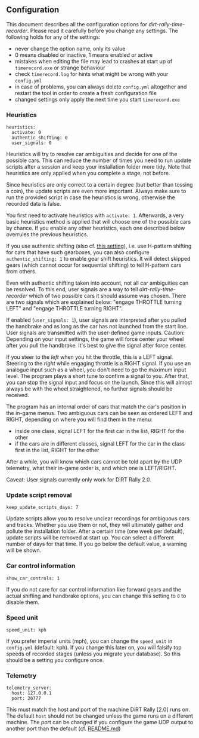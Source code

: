 ## Configuration

This document describes all the configuration options for *dirt-rally-time-recorder*. Please read it carefully 
before you change any settings. The following holds for any of the settings:
- never change the option name, only its value
- 0 means disabled or inactive, 1 means enabled or active
- mistakes when editing the file may lead to crashes at start up of `timerecord.exe` or strange behaviour
- check `timerecord.log` for hints what might be wrong with your `config.yml`
- in case of problems, you can always delete `config.yml` altogether and restart the tool in order to 
create a fresh configuration file
- changed settings only apply the next time you start `timerecord.exe`

### Heuristics
```
heuristics:
  activate: 0
  authentic_shifting: 0
  user_signals: 0
```

Heuristics will try to resolve car ambiguities and decide for one of the possible cars. This can reduce the number of times you need to run update scripts after a session and keep your installation folder more tidy. Note that heuristics are only applied when you complete a stage, not before.

Since heuristics are only correct to a certain degree (but better than tossing a coin), the update scripts are even more important. Always make sure to run the provided script in case the heuristics is wrong, otherwise the recorded data is false.  

You first need to activate heuristics with `activate: 1`. Afterwards, a very basic heuristics method is applied that will choose one of the possible cars by chance. If you enable any other heuristics, each one described below overrules the previous heuristics.

If you use authentic shifting (also cf. [this setting](#car-control-information)), i.e. use H-pattern shifting for cars that have such gearboxes, you can also configure `authentic_shifting: 1` to enable gear shift heuristics. It will detect skipped gears (which cannot occur for sequential shifting) to tell H-pattern cars from others.  

Even with authentic shifting taken into account, not all car ambiguities can be resolved. To this end, user signals are a way to tell *dirt-rally-time-recorder* which of two possible cars it should assume was chosen. There are two signals which are explained below: "engage THROTTLE turning LEFT" and "engage THROTTLE turning RIGHT". 

If enabled (`user_signals: 1`), user signals are interpreted after you pulled the handbrake and as long as the car has not launched from the start line. User signals are transmitted with the user-defined game inputs. Caution: Depending on your input settings, the game will force center your wheel after you pull the handbrake. It's best to give the signal after force center.  

If you steer to the *left* when you hit the throttle, this is a LEFT signal. Steering to the *right* while engaging throttle is a RIGHT signal. If you use an analogue input such as a wheel, you don't need to go the maximum input level. The program plays a short tune to confirm a signal to you. After that, you can stop the signal input and focus on the launch. Since this will almost always be with the wheel straightened, no further signals should be received.  

The program has an internal order of cars that match the car's position in the in-game menus. Two ambiguous cars can be seen as ordered LEFT and RIGHT, depending on where you will find them in the menu:
- inside one class, signal LEFT for the first car in the list, RIGHT for the other
- if the cars are in different classes, signal LEFT for the car in the class first in the list, RIGHT for the other

After a while, you will know which cars cannot be told apart by the UDP telemetry, what their in-game order is, and which one is LEFT/RIGHT.  

Caveat: User signals currently only work for DiRT Rally 2.0.

### Update script removal
`keep_update_scripts_days: 7`

Update scripts allow you to resolve unclear recordings for ambiguous cars and tracks. Whether you use them or not, they will ultimately gather and pollute the installation folder. After a certain time (one week per default), update scripts will be removed at start up. You can select a different number of days for that time. If you go below the default value, a warning will be shown.

### Car control information
`show_car_controls: 1`

If you do not care for car control information like forward gears and the actual shifting and handbrake options, you can change this setting to `0` to disable them.

### Speed unit
`speed_unit: kph`

If you prefer imperial units (mph), you can change the `speed_unit` in `config.yml` (default: kph). 
If you change this later on, you will falsify top speeds of recorded stages (unless you migrate your database).
So this should be a setting you configure once.  

### Telemetry 
```
telemetry_server:
  host: 127.0.0.1
  port: 20777
```

This must match the host and port of the machine DiRT Rally [2.0] runs on.  
The default `host` should not be changed unless the game runs on a different machine. The port can be changed if you configure the game UDP output to another port than the default (cf. [README.md](../README.md#configuration))

 
